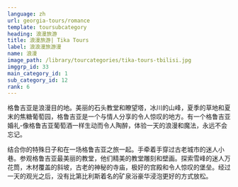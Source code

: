 ```yaml
---
language: zh
url: georgia-tours/romance
template: toursubcategory
heading: 浪漫旅游
title: 浪漫旅游| Tika Tours
label: 浪浪漫旅游漫
name: 浪漫
image_path: /library/tourcategories/tika-tours-tbilisi.jpg
imggrp_id: 33
main_category_id: 1
sub_category_id: 12
rank: 6
---
```

<div class="row content-row"><!-- 1298 (2)-->
<div class="col-xs-12 col-sm-6 col-md-6"><!-- 1728 -->


格鲁吉亚是浪漫目的地。美丽的石头教堂和瞭望塔，冰川的山峰，夏季的草地和夏末的焦糖葡萄园，格鲁吉亚是一个与情人分享的令人惊叹的地方。有一个格鲁吉亚婚礼-像格鲁吉亚葡萄酒一样生动而令人陶醉，体验一天的浪漫和魔法，永远不会忘记。
</div>

<div class="col-xs-12 col-sm-6 col-md-6"><!-- 1729 -->

结合你的特殊日子和在一场格鲁吉亚之旅一起。手牵着手穿过古老城市的迷人小巷。参观格鲁吉亚最美丽的教堂，他们精美的教堂雕刻和壁画。探索雪峰的迷人万花筒，木材覆盖的斜坡，古老的神秘的寺庙，极好的宫殿和令人惊叹的堡垒。经过一天的观光之后，没有比第比利斯着名的矿泉浴豪华浸泡更好的方式放松。

</div>

</div>

